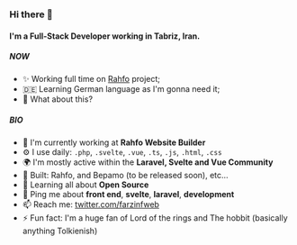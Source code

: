 ### Hi there 👋

#### I'm a Full-Stack Developer working in Tabriz, Iran.

##### NOW

- ✨ Working full time on [Rahfo](https://rahfo.com) project;
- 🇩🇪 Learning German language as I'm gonna need it;
- 🍑 What about this?

##### BIO

- 🏢 I'm currently working at **Rahfo Website Builder**
- ⚙️ I use daily: `.php`, `.svelte`, `.vue`, `.ts`, `.js`, `.html`, `.css`
- 🌍 I'm mostly active within the **Laravel, Svelte and Vue Community**
- 💅 Built: Rahfo, and Bepamo (to be released soon), etc…
- 🌱 Learning all about **Open Source**
- 💬 Ping me about **front end**, **svelte**, **laravel**, **development**
- 📫 Reach me: [twitter.com/farzinfweb](https://twitter.com/farzinfweb)
- ⚡️ Fun fact: I'm a huge fan of Lord of the rings and The hobbit (basically anything Tolkienish)
<!---
farzinfweb/farzinfweb is a ✨ special ✨ repository because its `README.md` (this file) appears on your GitHub profile.
You can click the Preview link to take a look at your changes.
--->
